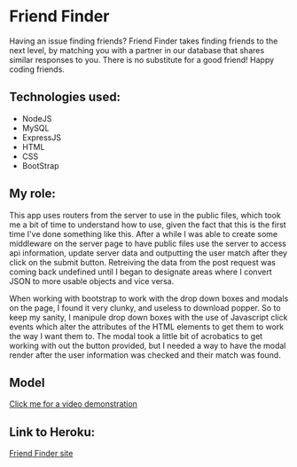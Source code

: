# Friend Finder

Having an issue finding friends? Friend Finder takes finding friends to the next level, by matching you with a partner in our database that shares similar responses to you. There is no substitute for a good friend! Happy coding friends.

## Technologies used:
* NodeJS
* MySQL
* ExpressJS
* HTML
* CSS
* BootStrap

## My role:
This app uses routers from the server to use in the public files, which took me a bit of time to understand how to use, given the fact that this is the first time I've done something like this. After a while I was able to create some middleware on the server page to have public files use the server to access api information, update server data and outputting the user match after they click on the submit button. Retreiving the data from the post request was coming back undefined until I began to designate areas where I convert JSON to more usable objects and vice versa.

When working with bootstrap to work with the drop down boxes and modals on the page, I found it very clunky, and useless to download popper. So to keep my sanity, I manipule drop down boxes with the use of Javascript click events which alter the attributes of the HTML elements to get them to work the way I want them to. The modal took a little bit of acrobatics to get working with out the button provided, but I needed a way to have the modal render after the user information was checked and their match was found.


## Model
[Click me for a video demonstration](https://youtu.be/LVAEfEIVN9M)

## Link to Heroku:
[Friend Finder site](https://grisly-eyeballs-23418.herokuapp.com/)

